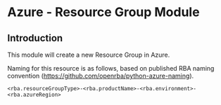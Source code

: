 # Azure - Resource Group Module

## Introduction

This module will create a new Resource Group in Azure.

Naming for this resource is as follows, based on published RBA naming convention (https://github.com/openrba/python-azure-naming).

    <rba.resourceGroupType>-<rba.productName>-<rba.environment>-<rba.azureRegion>

<!--- BEGIN_TF_DOCS --->
<!--- END_TF_DOCS --->